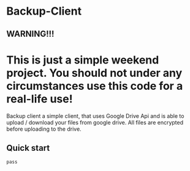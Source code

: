 # Backup-Client

## WARNING!!!
# This is just a simple weekend project. You should not under any circumstances use this code for a real-life use!

Backup client a simple client, that uses Google Drive Api and is able to upload / download your files from google drive.
All files are encrypted before uploading to the drive.

## Quick start
```
pass
```
